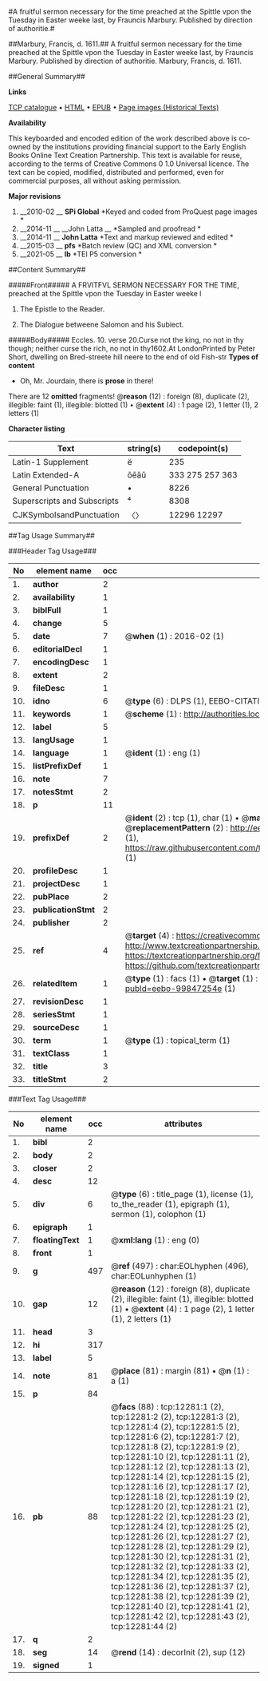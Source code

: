 #A fruitful sermon necessary for the time preached at the Spittle vpon the Tuesday in Easter weeke last, by Frauncis Marbury. Published by direction of authoritie.#

##Marbury, Francis, d. 1611.##
A fruitful sermon necessary for the time preached at the Spittle vpon the Tuesday in Easter weeke last, by Frauncis Marbury. Published by direction of authoritie.
Marbury, Francis, d. 1611.

##General Summary##

**Links**

[TCP catalogue](http://www.ota.ox.ac.uk/tcp/)  • 
[HTML](http://tei.it.ox.ac.uk/tcp/Texts-HTML/free/A06/A06872.html)  • 
[EPUB](http://tei.it.ox.ac.uk/tcp/Texts-EPUB/free/A06/A06872.epub) • 
[Page images (Historical Texts)](https://historicaltexts.jisc.ac.uk/eebo-99847254e)

**Availability**

This keyboarded and encoded edition of the work described above is co-owned by the
    institutions providing financial support to the Early English Books Online Text Creation
    Partnership. This text is available for reuse, according to the terms of  Creative Commons 0 1.0 Universal
    licence. The text can be copied, modified, distributed and performed, even for commercial
    purposes, all without asking permission.

**Major revisions**

1. __2010-02 __ __SPi Global__ *Keyed and coded from ProQuest page images *
1. __2014-11 __ __John Latta __ *Sampled and proofread *
1. __2014-11 __ __John Latta__ *Text and markup reviewed and edited *
1. __2015-03 __ __pfs__ *Batch review (QC) and XML conversion *
1. __2021-05 __ __lb__ *TEI P5 conversion *

##Content Summary##

#####Front#####
A FRVITFVL SERMON NECESSARY FOR THE TIME, preached at the Spittle vpon the Tuesday in Easter weeke l
1. The Epistle to the Reader.

1. The Dialogue betweene Salomon and his Subiect.

#####Body#####
Eccles. 10. verse 20.Curse not the king, no not in thy though; neither curse the rich, no not in thy1602.At LondonPrinted by Peter Short, dwelling on Bred-streete hill neere to the end of old Fish-str
**Types of content**

  * Oh, Mr. Jourdain, there is **prose** in there!

There are 12 **omitted** fragments! 
 @__reason__ (12) : foreign (8), duplicate (2), illegible: faint (1), illegible: blotted (1)  •  @__extent__ (4) : 1 page (2), 1 letter (1), 2 letters (1)

**Character listing**


|Text|string(s)|codepoint(s)|
|---|---|---|
|Latin-1 Supplement|ë|235|
|Latin Extended-A|ōēāū|333 275 257 363|
|General Punctuation|•|8226|
|Superscripts             and Subscripts|⁴|8308|
|CJKSymbolsandPunctuation|〈〉|12296 12297|

##Tag Usage Summary##

###Header Tag Usage###

|No|element name|occ|attributes|
|---|---|---|---|
|1.|__author__|2||
|2.|__availability__|1||
|3.|__biblFull__|1||
|4.|__change__|5||
|5.|__date__|7| @__when__ (1) : 2016-02 (1)|
|6.|__editorialDecl__|1||
|7.|__encodingDesc__|1||
|8.|__extent__|2||
|9.|__fileDesc__|1||
|10.|__idno__|6| @__type__ (6) : DLPS (1), EEBO-CITATION (1), VID (1), EEBO-PROQUEST (1), STC (2)|
|11.|__keywords__|1| @__scheme__ (1) : http://authorities.loc.gov/ (1)|
|12.|__label__|5||
|13.|__langUsage__|1||
|14.|__language__|1| @__ident__ (1) : eng (1)|
|15.|__listPrefixDef__|1||
|16.|__note__|7||
|17.|__notesStmt__|2||
|18.|__p__|11||
|19.|__prefixDef__|2| @__ident__ (2) : tcp (1), char (1)  •  @__matchPattern__ (2) : ([0-9\-]+):([0-9IVX]+) (1), (.+) (1)  •  @__replacementPattern__ (2) : http://eebo.chadwyck.com/downloadtiff?vid=$1&page=$2 (1), https://raw.githubusercontent.com/textcreationpartnership/Texts/master/tcpchars.xml#$1 (1)|
|20.|__profileDesc__|1||
|21.|__projectDesc__|1||
|22.|__pubPlace__|2||
|23.|__publicationStmt__|2||
|24.|__publisher__|2||
|25.|__ref__|4| @__target__ (4) : https://creativecommons.org/publicdomain/zero/1.0/ (1), http://www.textcreationpartnership.org/docs/. (1), https://textcreationpartnership.org/faq/#faq05 (1), https://github.com/textcreationpartnership (1)|
|26.|__relatedItem__|1| @__type__ (1) : facs (1)  •  @__target__ (1) : https://data.historicaltexts.jisc.ac.uk/view?pubId=eebo-99847254e (1)|
|27.|__revisionDesc__|1||
|28.|__seriesStmt__|1||
|29.|__sourceDesc__|1||
|30.|__term__|1| @__type__ (1) : topical_term (1)|
|31.|__textClass__|1||
|32.|__title__|3||
|33.|__titleStmt__|2||


###Text Tag Usage###

|No|element name|occ|attributes|
|---|---|---|---|
|1.|__bibl__|2||
|2.|__body__|2||
|3.|__closer__|2||
|4.|__desc__|12||
|5.|__div__|6| @__type__ (6) : title_page (1), license (1), to_the_reader (1), epigraph (1), sermon (1), colophon (1)|
|6.|__epigraph__|1||
|7.|__floatingText__|1| @__xml:lang__ (1) : eng (0)|
|8.|__front__|1||
|9.|__g__|497| @__ref__ (497) : char:EOLhyphen (496), char:EOLunhyphen (1)|
|10.|__gap__|12| @__reason__ (12) : foreign (8), duplicate (2), illegible: faint (1), illegible: blotted (1)  •  @__extent__ (4) : 1 page (2), 1 letter (1), 2 letters (1)|
|11.|__head__|3||
|12.|__hi__|317||
|13.|__label__|5||
|14.|__note__|81| @__place__ (81) : margin (81)  •  @__n__ (1) : a (1)|
|15.|__p__|84||
|16.|__pb__|88| @__facs__ (88) : tcp:12281:1 (2), tcp:12281:2 (2), tcp:12281:3 (2), tcp:12281:4 (2), tcp:12281:5 (2), tcp:12281:6 (2), tcp:12281:7 (2), tcp:12281:8 (2), tcp:12281:9 (2), tcp:12281:10 (2), tcp:12281:11 (2), tcp:12281:12 (2), tcp:12281:13 (2), tcp:12281:14 (2), tcp:12281:15 (2), tcp:12281:16 (2), tcp:12281:17 (2), tcp:12281:18 (2), tcp:12281:19 (2), tcp:12281:20 (2), tcp:12281:21 (2), tcp:12281:22 (2), tcp:12281:23 (2), tcp:12281:24 (2), tcp:12281:25 (2), tcp:12281:26 (2), tcp:12281:27 (2), tcp:12281:28 (2), tcp:12281:29 (2), tcp:12281:30 (2), tcp:12281:31 (2), tcp:12281:32 (2), tcp:12281:33 (2), tcp:12281:34 (2), tcp:12281:35 (2), tcp:12281:36 (2), tcp:12281:37 (2), tcp:12281:38 (2), tcp:12281:39 (2), tcp:12281:40 (2), tcp:12281:41 (2), tcp:12281:42 (2), tcp:12281:43 (2), tcp:12281:44 (2)|
|17.|__q__|2||
|18.|__seg__|14| @__rend__ (14) : decorInit (2), sup (12)|
|19.|__signed__|1||
